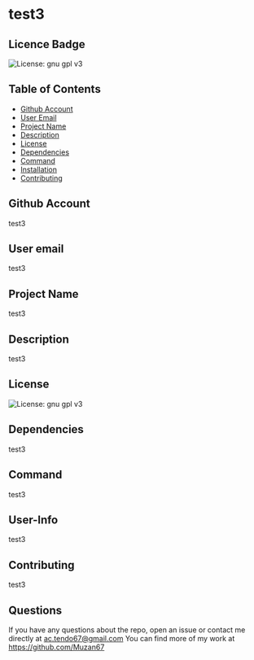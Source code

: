
# test3

## Licence Badge
 ![License: gnu gpl v3](https://img.shields.io/badge/License-GPLv3-blue.svg)


## Table of Contents

- [Github Account](#GithubAccount)
- [User Email](#UserEmail)
- [Project Name](#ProjectName)
- [Description](#Description)
- [License](#License)
- [Dependencies](#Dependencies)
- [Command](#Command)
- [Installation](#Installation)
- [Contributing](#Contributing)
   
## Github Account
test3

## User email
test3
        
## Project Name
test3

## Description
test3

## License

![License: gnu gpl v3](https://img.shields.io/badge/License-GPLv3-blue.svg)

## Dependencies
test3

## Command
test3

## User-Info
test3

## Contributing
test3

## Questions
 If you have any questions about the repo, open an issue or contact me directly at ac.tendo67@gmail.com You can find more of my work at https://github.com/Muzan67
